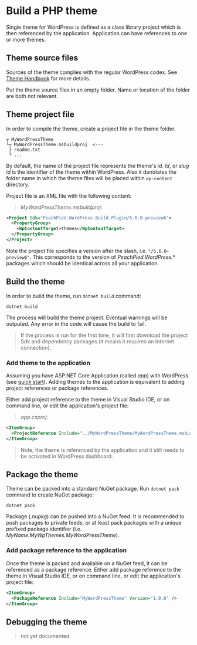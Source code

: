 # Build a PHP theme

Single theme for WordPress is defined as a class library project which is then referenced by the application. Application can have references to one or more themes.

## Theme source files

Sources of the theme complies with the regular WordPress codex. See [Theme Handbook](https://developer.wordpress.org/themes/) for more details.

Put the theme source files in an empty folder. Name or location of the folder are both not relevant.

## Theme project file

In order to compile the theme, create a project file in the theme folder.

```shell
┬ MyWordPressTheme
└┬ MyWordPressTheme.msbuildproj  <---
 ├ readme.txt
 └ ...
```

By default, the name of the project file represents the theme's *id*. *Id*, or *slug id* is the identifier of the theme within WordPress. Also it denotates the folder name in which the theme files will be placed within `wp-content` directory.

Project file is an XML file with the following content:

> *MyWordPressTheme.msbuildproj:*
```xml
<Project Sdk="PeachPied.WordPress.Build.Plugin/5.6.0-preview6">
  <PropertyGroup>
    <WpContentTarget>themes</WpContentTarget>
  </PropertyGroup>
</Project>
```

Note the project file specifies a version after the slash, i.e. `"/5.6.0-preview6"`. This corresponds to the version of *PeachPied.WordPress.** packages which should be identical across all your application.

## Build the theme

In order to build the theme, run `dotnet build` command:

```shell
dotnet build
```

The process will build the theme project. Eventual warnings will be outputed. Any error in the code will cause the build to fail.

> If the process is run for the first time, it will first download the project Sdk and dependency packages (it means it requires an Internet connection).

### Add theme to the application

Assuming you have ASP.NET Core Application (called *app*) with WordPress (see [quick start](../overview/#quick-start)). Adding themes to the application is equivalent to adding project references or package references.

Either add project reference to the theme in Visual Studio IDE, or on command line, or edit the application's project file:

> *app.csproj:*
```xml
<ItemGroup>
  <ProjectReference Include="../MyWordPressTheme/MyWordPressTheme.msbuildproj" />
</ItemGroup>
```

> Note, the theme is referenced by the application and it still needs to be activated in WordPress dashboard.

## Package the theme

Theme can be packed into a standard NuGet package. Run `dotnet pack` command to create NuGet package:

```shell
dotnet pack
```

Package (*.nupkg*) can be pushed into a NuGet feed. It is recommended to push packages to private feeds, or at least pack packages with a unique prefixed package identifier (i.e. *MyName.MyWpThemes.MyWordPressTheme*).

### Add package reference to the application

Once the theme is packed and available on a NuGet feed, it can be referenced as a package reference. Either add package reference to the theme in Visual Studio IDE, or on command line, or edit the application's project file:

```xml
<ItemGroup>
  <PackageReference Include="MyWordPressTheme" Version="1.0.0" />
</ItemGroup>
```

## Debugging the theme

> not yet documented